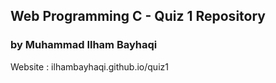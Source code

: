 
## Web Programming C - Quiz 1 Repository
### by Muhammad Ilham Bayhaqi

Website : ilhambayhaqi.github.io/quiz1
